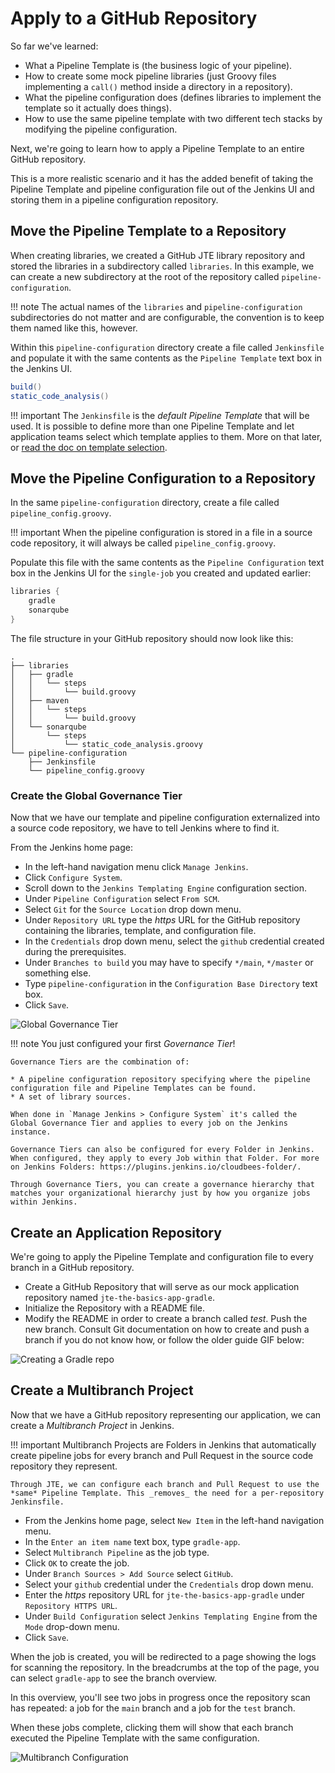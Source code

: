 # Apply to a GitHub Repository

So far we've learned:

* What a Pipeline Template is (the business logic of your pipeline).
* How to create some mock pipeline libraries (just Groovy files implementing a `call()` method inside a directory in a repository).
* What the pipeline configuration does (defines libraries to implement the template so it actually does things).
* How to use the same pipeline template with two different tech stacks by modifying the pipeline configuration.

Next, we're going to learn how to apply a Pipeline Template to an entire GitHub repository.

This is a more realistic scenario and it has the added benefit of taking the Pipeline Template and pipeline configuration file out of the Jenkins UI and storing them in a pipeline configuration repository.

## Move the Pipeline Template to a Repository

When creating libraries, we created a GitHub JTE library repository and stored the libraries in a subdirectory called `libraries`. In this example, we can create a new subdirectory at the root of the repository called `pipeline-configuration`.

!!! note
    The actual names of the `libraries` and `pipeline-configuration` subdirectories do not matter and are configurable, the convention is to keep them named like this, however.

Within this `pipeline-configuration` directory create a file called `Jenkinsfile` and populate it with the same contents as the `Pipeline Template` text box in the Jenkins UI.

``` groovy title="./pipeline-configuration/Jenkinsfile"
build()
static_code_analysis()
```

!!! important
    The `Jenkinsfile` is the *default Pipeline Template* that will be used. It is possible to define more than one Pipeline Template and let application teams select which template applies to them. More on that later, or [read the doc on template selection](../../concepts/pipeline-governance/pipeline-template-selection.md).

## Move the Pipeline Configuration to a Repository

In the same `pipeline-configuration` directory, create a file called `pipeline_config.groovy`.

!!! important
    When the pipeline configuration is stored in a file in a source code repository, it will always be called `pipeline_config.groovy`.

Populate this file with the same contents as the `Pipeline Configuration` text box in the Jenkins UI for the `single-job` you created and updated earlier:

``` groovy title="./pipeline-configuration/pipeline_config.groovy"
libraries {
    gradle
    sonarqube
}
```

The file structure in your GitHub repository should now look like this:

``` text
.
├── libraries
│   ├── gradle
│   │   └── steps
│   │       └── build.groovy
│   ├── maven
│   │   └── steps
│   │       └── build.groovy
│   └── sonarqube
│       └── steps
│           └── static_code_analysis.groovy
└── pipeline-configuration
    ├── Jenkinsfile
    └── pipeline_config.groovy
```

### Create the Global Governance Tier

Now that we have our template and pipeline configuration externalized into a source code repository, we have to tell Jenkins where to find it.

From the Jenkins home page:

* In the left-hand navigation menu click `Manage Jenkins`.
* Click `Configure System`.
* Scroll down to the `Jenkins Templating Engine` configuration section.
* Under `Pipeline Configuration` select `From SCM`.
* Select `Git` for the `Source Location` drop down menu.
* Under `Repository URL` type the *https* URL for the GitHub repository containing the libraries, template, and configuration file.
* In the `Credentials` drop down menu, select the `github` credential created during the prerequisites.
* Under `Branches to build` you may have to specify `*/main`, `*/master` or something else.
* Type `pipeline-configuration` in the `Configuration Base Directory` text box.
* Click `Save`.

![Global Governance Tier](./images/global_governance_tier.gif)

!!! note
    You just configured your first *Governance Tier*!

    Governance Tiers are the combination of:

    * A pipeline configuration repository specifying where the pipeline configuration file and Pipeline Templates can be found.
    * A set of library sources.

    When done in `Manage Jenkins > Configure System` it's called the Global Governance Tier and applies to every job on the Jenkins instance.

    Governance Tiers can also be configured for every Folder in Jenkins. When configured, they apply to every Job within that Folder. For more on Jenkins Folders: https://plugins.jenkins.io/cloudbees-folder/.

    Through Governance Tiers, you can create a governance hierarchy that matches your organizational hierarchy just by how you organize jobs within Jenkins.

## Create an Application Repository

We're going to apply the Pipeline Template and configuration file to every branch in a GitHub repository.

* Create a GitHub Repository that will serve as our mock application repository named `jte-the-basics-app-gradle`.
* Initialize the Repository with a README file.
* Modify the README in order to create a branch called *test*. Push the new branch. Consult Git documentation on how to create and push a branch if you do not know how, or follow the older guide GIF below:

![Creating a Gradle repo](./images/create_gradle_repo.gif)

## Create a Multibranch Project

Now that we have a GitHub repository representing our application, we can create a *Multibranch Project* in Jenkins.

!!! important
    Multibranch Projects are Folders in Jenkins that automatically create pipeline jobs for every branch and Pull Request in the source code repository they represent.

    Through JTE, we can configure each branch and Pull Request to use the *same* Pipeline Template. This _removes_ the need for a per-repository Jenkinsfile.

* From the Jenkins home page, select `New Item` in the left-hand navigation menu.
* In the `Enter an item name` text box, type `gradle-app`.
* Select `Multibranch Pipeline` as the job type.
* Click `OK` to create the job.
* Under `Branch Sources > Add Source` select `GitHub`.
* Select your `github` credential under the `Credentials` drop down menu.
* Enter the *https* repository URL for `jte-the-basics-app-gradle` under `Repository HTTPS URL`.
* Under `Build Configuration` select `Jenkins Templating Engine` from the `Mode` drop-down menu.
* Click `Save`.

When the job is created, you will be redirected to a page showing the logs for scanning the repository. In the breadcrumbs at the top of the page, you can select `gradle-app` to see the branch overview.

In this overview, you'll see two jobs in progress once the repository scan has repeated: a job for the `main` branch and a job for the `test` branch.

When these jobs complete, clicking them will show that each branch executed the Pipeline Template with the same configuration.

![Multibranch Configuration](./images/multibranch.gif)
